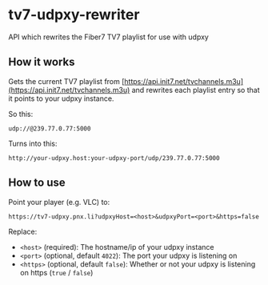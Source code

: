 # tv7-udpxy-rewriter
API which rewrites the Fiber7 TV7 playlist for use with udpxy

## How it works

Gets the current TV7 playlist from [https://api.init7.net/tvchannels.m3u](https://api.init7.net/tvchannels.m3u)
and rewrites each playlist entry so that it points to your udpxy instance.

So this:
```
udp://@239.77.0.77:5000
```

Turns into this:
```
http://your-udpxy.host:your-udpxy-port/udp/239.77.0.77:5000
```

## How to use

Point your player (e.g. VLC) to:
```
https://tv7-udpxy.pnx.li?udpxyHost=<host>&udpxyPort=<port>&https=false
```

Replace:
 * `<host>` (required): The hostname/ip of your udpxy instance
 * `<port>` (optional, default `4022`): The port your udpxy is listening on
 * `<https>` (optional, default `false`): Whether or not your udpxy is listening on https (`true` / `false`)